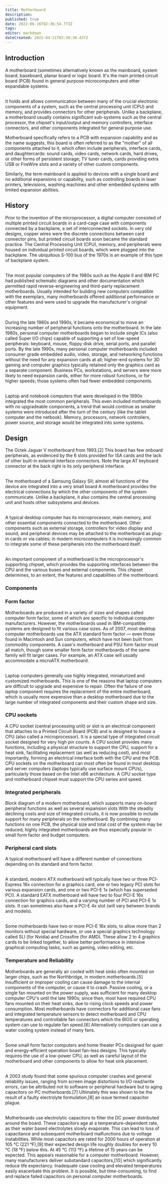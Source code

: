 ```yaml
---
title: Motherboard
description: 
published: true
date: 2022-06-16T02:36:54.773Z
tags: 
editor: markdown
dateCreated: 2022-04-21T03:38:30.437Z
---
```


## Introduction
A motherboard (sometimes alternatively known as the mainboard, system board, baseboard, planar board or logic board. It's the main printed circuit board (PCB) found in general purpose microcomputers and other expandable systems.

<br>It holds and allows communication between many of the crucial electronic components of a system, such as the central processing unit (CPU) and memory, and provides connectors for other peripherals. Unlike a backplane, a motherboard usually contains significant sub-systems such as the central processor, the chipset's input/output and memory controllers, interface connectors, and other components integrated for general purpose use.</br>

Motherboard specifically refers to a PCB with expansion capability and as the name suggests, this board is often referred to as the "mother" of all components attached to it, which often include peripherals, interface cards, and daughtercards: sound cards, video cards, network cards, hard drives, or other forms of persistent storage; TV tuner cards, cards providing extra USB or FireWire slots and a variety of other custom components.

Similarly, the term mainboard is applied to devices with a single board and no additional expansions or capability, such as controlling boards in laser printers, televisions, washing machines and other embedded systems with limited expansion abilities.

## History
Prior to the invention of the microprocessor, a digital computer consisted of multiple printed circuit boards in a card-cage case with components connected by a backplane, a set of interconnected sockets. In very old designs, copper wires were the discrete connections between card connector pins, but printed circuit boards soon became the standard practice. The Central Processing Unit (CPU), memory, and peripherals were housed on individual printed circuit boards, which were plugged into the backplane. The ubiquitous S-100 bus of the 1970s is an example of this type of backplane system.

<br>The most popular computers of the 1980s such as the Apple II and IBM PC had published schematic diagrams and other documentation which permitted rapid reverse-engineering and third-party replacement motherboards. Usually intended for building new computers compatible with the exemplars, many motherboards offered additional performance or other features and were used to upgrade the manufacturer's original equipment.</br>

<br>During the late 1980s and 1990s, it became economical to move an increasing number of peripheral functions onto the motherboard. In the late 1980s, personal computer motherboards began to include single ICs (also called Super I/O chips) capable of supporting a set of low-speed peripherals: keyboard, mouse, floppy disk drive, serial ports, and parallel ports. By the late 1990s, many personal computer motherboards included consumer grade embedded audio, video, storage, and networking functions without the need for any expansion cards at all; higher-end systems for 3D gaming and computer graphics typically retained only the graphics card as a separate component. Business PCs, workstations, and servers were more likely to need expansion cards, either for more robust functions, or for higher speeds; those systems often had fewer embedded components.</br>

<br>Laptop and notebook computers that were developed in the 1990s integrated the most common peripherals. This even included motherboards with no upgradeable components, a trend that would continue as smaller systems were introduced after the turn of the century (like the tablet computer and the netbook). Memory, processors, network controllers, power source, and storage would be integrated into some systems.</br>

## Design

The Octek Jaguar V motherboard from 1993.[2] This board has few onboard peripherals, as evidenced by the 6 slots provided for ISA cards and the lack of other built-in external interface connectors. Note the large AT keyboard connector at the back right is its only peripheral interface.

<br>The motherboard of a Samsung Galaxy SII; almost all functions of the device are integrated into a very small board
A motherboard provides the electrical connections by which the other components of the system communicate. Unlike a backplane, it also contains the central processing unit and hosts other subsystems and devices.</br>

<br>A typical desktop computer has its microprocessor, main memory, and other essential components connected to the motherboard. Other components such as external storage, controllers for video display and sound, and peripheral devices may be attached to the motherboard as plug-in cards or via cables; in modern microcomputers it is increasingly common to integrate some of these peripherals into the motherboard itself.</br>

<br>An important component of a motherboard is the microprocessor's supporting chipset, which provides the supporting interfaces between the CPU and the various buses and external components. This chipset determines, to an extent, the features and capabilities of the motherboard.<br>

### Components

### Form factor
Motherboards are produced in a variety of sizes and shapes called computer form factor, some of which are specific to individual computer manufacturers. However, the motherboards used in IBM-compatible systems are designed to fit various case sizes. As of 2007, most desktop computer motherboards use the ATX standard form factor — even those found in Macintosh and Sun computers, which have not been built from commodity components. A case's motherboard and PSU form factor must all match, though some smaller form factor motherboards of the same family will fit larger cases. For example, an ATX case will usually accommodate a microATX motherboard.

<br>Laptop computers generally use highly integrated, miniaturized and customized motherboards. This is one of the reasons that laptop computers are difficult to upgrade and expensive to repair. Often the failure of one laptop component requires the replacement of the entire motherboard, which is usually more expensive than a desktop motherboard due to the large number of integrated components and their custom shape and size.</br>

### CPU sockets
A CPU socket (central processing unit) or slot is an electrical component that attaches to a Printed Circuit Board (PCB) and is designed to house a CPU (also called a microprocessor). It is a special type of integrated circuit socket designed for very high pin counts. A CPU socket provides many functions, including a physical structure to support the CPU, support for a heat sink, facilitating replacement (as well as reducing cost), and most importantly, forming an electrical interface both with the CPU and the PCB. CPU sockets on the motherboard can most often be found in most desktop and server computers (laptops typically use surface mount CPUs), particularly those based on the Intel x86 architecture. A CPU socket type and motherboard chipset must support the CPU series and speed.

### Integrated peripherals

Block diagram of a modern motherboard, which supports many on-board peripheral functions as well as several expansion slots
With the steadily declining costs and size of integrated circuits, it is now possible to include support for many peripherals on the motherboard. By combining many functions on one PCB, the physical size and total cost of the system may be reduced; highly integrated motherboards are thus especially popular in small form factor and budget computers.

### Peripheral card slots
A typical motherboard will have a different number of connections depending on its standard and form factor.

<br>A standard, modern ATX motherboard will typically have two or three PCI-Express 16x connection for a graphics card, one or two legacy PCI slots for various expansion cards, and one or two PCI-E 1x (which has superseded PCI). A standard EATX motherboard will have two to four PCI-E 16x connection for graphics cards, and a varying number of PCI and PCI-E 1x slots. It can sometimes also have a PCI-E 4x slot (will vary between brands and models).</br>

<br>Some motherboards have two or more PCI-E 16x slots, to allow more than 2 monitors without special hardware, or use a special graphics technology called SLI (for Nvidia) and Crossfire (for AMD). These allow 2 to 4 graphics cards to be linked together, to allow better performance in intensive graphical computing tasks, such as gaming, video editing, etc.</br>

### Temperature and Reliability
Motherboards are generally air cooled with heat sinks often mounted on larger chips, such as the Northbridge, in modern motherboards.[5] Insufficient or improper cooling can cause damage to the internal components of the computer, or cause it to crash. Passive cooling, or a single fan mounted on the power supply, was sufficient for many desktop computer CPU's until the late 1990s; since then, most have required CPU fans mounted on their heat sinks, due to rising clock speeds and power consumption. Most motherboards have connectors for additional case fans and integrated temperature sensors to detect motherboard and CPU temperatures and controllable fan connectors which the BIOS or operating system can use to regulate fan speed.[6] Alternatively computers can use a water cooling system instead of many fans.

<br>Some small form factor computers and home theater PCs designed for quiet and energy-efficient operation boast fan-less designs. This typically requires the use of a low-power CPU, as well as careful layout of the motherboard and other components to allow for heat sink placement.</br>

<br>A 2003 study found that some spurious computer crashes and general reliability issues, ranging from screen image distortions to I/O read/write errors, can be attributed not to software or peripheral hardware but to aging capacitors on PC motherboards.[7] Ultimately this was shown to be the result of a faulty electrolyte formulation,[8] an issue termed capacitor plague.</br>

<br>Motherboards use electrolytic capacitors to filter the DC power distributed around the board. These capacitors age at a temperature-dependent rate, as their water based electrolytes slowly evaporate. This can lead to loss of capacitance and subsequent motherboard malfunctions due to voltage instabilities. While most capacitors are rated for 2000 hours of operation at 105 °C (221 °F),[9] their expected design life roughly doubles for every 10 °C (18 °F) below this. At 45 °C (113 °F) a lifetime of 15 years can be expected. This appears reasonable for a computer motherboard. However, many manufacturers deliver substandard capacitors,[10] which significantly reduce life expectancy. Inadequate case cooling and elevated temperatures easily exacerbate this problem. It is possible, but time-consuming, to find and replace failed capacitors on personal computer motherboards.</br>

